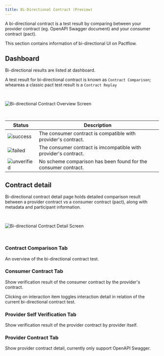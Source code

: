 ```yaml
---
title: Bi-Directional Contract (Preview)
---
```


A bi-directional contract is a test result by comparing between your provider contract (eg. OpenAPI Swagger document) and your consumer contract (pact).

This section contains information of bi-directional UI on Pactflow.

## Dashboard

Bi-directional results are listed at dashboard. 

A test result for bi-directional contract is known as `Contract Comparison`; wheareas a classic pact test result is a `Contract Replay`


&nbsp;

![Bi-directional Contract Overview Screen](/ui/bdc-dashboard.png)

&nbsp;

<div class="status-table">

| Status | Description |
|-------------|-------------|
| ![success](/ui/success.png) | The consumer contract is compatible with provider's contract.|
| ![failed](/ui/failed.png) | The consumer contract is imcompatible with provider's contract.|
| ![unverified](/ui/unverified.png) | No scheme comparison has been found for the consumer contract. |

</div>

## Contract detail

Bi-directional contract detail page holds detailed comparison result between a provider contract vs a consumer contract (pact), along with metadata and participant information.

&nbsp;

![Bi-directional Contract Detail Screen](/ui/bdc-detail.png)

&nbsp;

### Contract Comparison Tab
An overview of the bi-directional contract test.

### Consumer Contract Tab
Show verification result of the consumer contract by the provider's contract.

Clicking on interaction item toggles interaction detail in relation of the current bi-directional contract test.

### Provider Self Verification Tab
Show verification result of the provider contract by provider itself.

### Provider Contract Tab
Show provider contract detail, currently only support OpenAPI Swagger.



